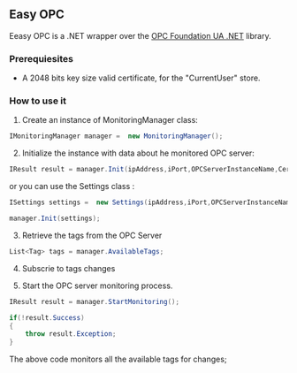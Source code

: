 
## Easy OPC
Eeasy OPC is a .NET wrapper over the [OPC Foundation UA .NET](https://github.com/OPCFoundation/UA-.NET) library.


### Prerequiesites
- A 2048 bits key size valid certificate, for the "CurrentUser" store.


### How to use it

1. Create an instance of MonitoringManager class:

```C#
IMonitoringManager manager =  new MonitoringManager();
```

2. Initialize the instance with data about he monitored OPC server:

```C#
IResult result = manager.Init(ipAddress,iPort,OPCServerInstanceName,CertificateName);
```

 or you can use the Settings class :

```C#
ISettings settings =  new Settings(ipAddress,iPort,OPCServerInstanceName,CertificateName);

manager.Init(settings);
```
3. Retrieve the tags from the OPC Server

```C#
List<Tag> tags = manager.AvailableTags;	
```

4. Subscrie to tags changes

4. Start the OPC server monitoring process. 

```C#
IResult result = manager.StartMonitoring();

if(!result.Success)
{ 
 	throw result.Exception;
}
```
The above code monitors all the available tags for changes;


